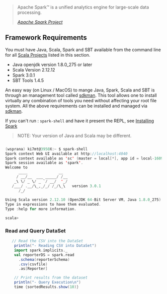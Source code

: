 
>Apache Spark™ is a unified analytics engine for large-scale data processing. 
>
><cite>[Apache Spark Project][]</cite>

## Framework Requirements

You must have Java, Scala, Spark and SBT available from the command line for all
[Scala Projects][] listed in this section.

- Java openjdk version 1.8.0_275 or later
- Scala Version 2.12.12
- Spark 3.0.1
- SBT Tools 1.4.5

An easy way (on Linux / MacOS) to mange Java, Spark, Scala and SBT is
through an management tool called [sdkman][]. This tool allows
one to install virtually any combination of tools you need without
affecting your root file system. All the above requirements
can be installed and managed via [sdkman][].

If you can't run : `spark-shell` and have it present the REPL,
see [Installing Spark](../setup/install-spark.md)

>NOTE: Your version of Java and Scala may be different.

```scala

(wsprana) ki7mt@3950X:~ $ spark-shell 
Spark context Web UI available at http://localhost:4040
Spark context available as 'sc' (master = local[*], app id = local-1609375750950).
Spark session available as 'spark'.
Welcome to
      ____              __
     / __/__  ___ _____/ /__
    _\ \/ _ \/ _ `/ __/  '_/
   /___/ .__/\_,_/_/ /_/\_\   version 3.0.1
      /_/
         
Using Scala version 2.12.10 (OpenJDK 64-Bit Server VM, Java 1.8.0_275)
Type in expressions to have them evaluated.
Type :help for more information.

scala> 
```

### Read and Query DataSet

```scala
   // Read the CSV into the DataSet
    println("- Reading CSV into DataSet")
    import spark.implicits._
    val reporterDS = spark.read
      .schema(reporterSchema)
      .csv(csvfile)
      .as[Reporter]

    // Print results from the dataset
    println("- Query Execution\n")
    time {sortedResults.show(10)}
```

[Apache Spark Project]: https://spark.apache.org/
[Scala Projects]: https://scala-lang.org/
[sdkman]: https://sdkman.io/